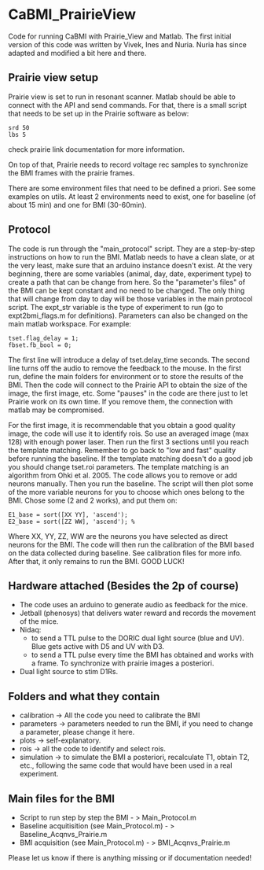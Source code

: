 # CaBMI_PrairieView
Code for running CaBMI with Prairie_View and Matlab.
The first initial version of this code was written by Vivek, Ines and Nuria. Nuria has since adapted and modified a bit here and there.
 
## Prairie view setup
Prairie view is set to run in resonant scanner. Matlab should be able to connect with the API and send commands. For that, there is a small script that needs to be set up in the Prairie software as below:
```
srd 50
lbs 5
```
check prairie link documentation for more information.

On top of that, Prairie needs to record voltage rec samples to synchronize the BMI frames with the prairie frames.

There are some environment files that need to be defined a priori. See some examples on utils.
At least 2 environments need to exist, one for baseline (of about 15 min) and one for BMI (30-60min).
 
## Protocol
The code is run through the "main_protocol" script. They are a step-by-step instructions on how to run the BMI.
Matlab needs to have a clean slate, or at the very least, make sure that an arduino instance doesn't exist.
At the very beginning, there are some variables (animal, day, date, experiment type) to create a path that can be change from here. 
So the "parameter's files" of the BMI can be kept constant and no need to be changed. 
The only thing that will change from day to day will be those variables in the main protocol script.
The expt_str variable is the type of experiment to run (go to expt2bmi_flags.m for definitions).
Parameters can also be changed on the main matlab workspace. For example:
```
tset.flag_delay = 1;
fbset.fb_bool = 0;
```
The first line will introduce a delay of tset.delay_time seconds.
The second line turns off the audio to remove the feedback to the mouse.
In the first run, define the main folders for environment or to store the results of the BMI.
Then the code will connect to the Prairie API to obtain the size of the image, the first image, etc.
Some "pauses" in the code are there just to let Prairie work on its own time. If you remove them, the connection with matlab may be compromised.

For the first image, it is recommendable that you obtain a good quality image, the code will use it to identify rois.
So use an averaged image (max 128) with enough power laser. Then run the first 3 sections until you reach the template matching.
Remember to go back to "low and fast" quality before running the baseline.
If the template matching doesn't do a good job you should change tset.roi parameters. The template matching is an algorithm from Ohki et al. 2005.
The code allows you to remove or add neurons manually.
Then you run the baseline.
The script will then plot some of the more variable neurons for you to choose which ones belong to the BMI.
Chose some (2 and 2 works), and put them on:
```
E1_base = sort([XX YY], 'ascend'); 
E2_base = sort([ZZ WW], 'ascend'); % 
```
Where XX, YY, ZZ, WW are the neurons you have selected as direct neurons for the BMI.
The code will then run the calibration of the BMI based on the data collected during baseline. See calibration files for more info.
After that, it only remains to run the BMI. GOOD LUCK!

 
## Hardware attached (Besides the 2p of course)
 - The code uses an arduino to generate audio as feedback for the mice.
 - Jetball (phenosys) that delivers water reward and records the movement of the mice.
 - Nidaq:
     - to send a TTL pulse to the DORIC dual light source (blue and UV). Blue gets active with D5 and UV with D3.
     - to send a TTL pulse every time the BMI has obtained and works with a frame. To synchronize with prairie images a posteriori.
 - Dual light source to stim D1Rs.

## Folders and what they contain
- calibration -> All the code you need to calibrate the BMI
- parameters -> parameters needed to run the BMI, if you need to change a parameter, please change it here.
- plots -> self-explanatory.
- rois -> all the code to identify and select rois.
- simulation -> to simulate the BMI a posteriori, recalculate T1, obtain T2, etc., following the same code that would have been used in a real experiment.

## Main files for the BMI
- Script to run step by step the BMI  - > Main_Protocol.m
- Baseline acquitisition (see Main_Protocol.m)  - > Baseline_Acqnvs_Prairie.m
- BMI acquisition (see Main_Protocol.m) - > BMI_Acqnvs_Prairie.m

Please let us know if there is anything missing or if documentation needed!
